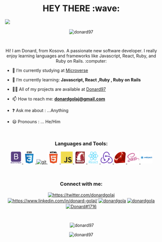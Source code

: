 <h1 align="center">HEY THERE :wave: </h1> 

![](https://komarev.com/ghpvc/?username=your-github-Donard97&label=PROFILE+VIEWS)

<p align="center"><img  src="https://user-images.githubusercontent.com/74506933/131107277-df8831b3-48c0-4a19-bc46-4428c4f59dba.png" alt="donard97" /></p>
<br>


<p align="center">
Hi! I am Donard, from Kosovo. A passionate new software developer. I really enjoy learning languages and frameworks like Javascript, React, Ruby, and Ruby on Rails. :computer:
 </p>


- 🔭 I’m currently studying at [Microverse](https://www.microverse.org/)

- 🌱 I’m currently learning: **Javascript, React ,Ruby , Ruby on Rails**

- 👨‍💻 All of my projects are available at [Donard97](https://github.com/Donard97)

- 📫 How to reach me: **donardgolaj@gmail.com** 
  
 
- ❓  Ask me about : ...Anything 

- :smiley: Pronouns : ... He/Him 

<br>

<h3 align="center">Languages and Tools:</h3>
<p align="center"> <a href="https://getbootstrap.com" target="_blank"> <img src="https://raw.githubusercontent.com/devicons/devicon/master/icons/bootstrap/bootstrap-plain-wordmark.svg" alt="bootstrap" width="40" height="40"/> </a> <a href="https://www.w3schools.com/css/" target="_blank"> <img src="https://raw.githubusercontent.com/devicons/devicon/master/icons/css3/css3-original-wordmark.svg" alt="css3" width="40" height="40"/> </a> <a href="https://git-scm.com/" target="_blank"> <img src="https://www.vectorlogo.zone/logos/git-scm/git-scm-icon.svg" alt="git" width="40" height="40"/> </a> <a href="https://www.w3.org/html/" target="_blank"> <img src="https://raw.githubusercontent.com/devicons/devicon/master/icons/html5/html5-original-wordmark.svg" alt="html5" width="40" height="40"/> </a> <a href="https://developer.mozilla.org/en-US/docs/Web/JavaScript" target="_blank"> <img src="https://raw.githubusercontent.com/devicons/devicon/master/icons/javascript/javascript-original.svg" alt="javascript" width="40" height="40"/> </a> <a href="https://rubyonrails.org" target="_blank"> <img src="https://raw.githubusercontent.com/devicons/devicon/master/icons/rails/rails-original-wordmark.svg" alt="rails" width="40" height="40"/> </a> <a href="https://reactjs.org/" target="_blank"> <img src="https://raw.githubusercontent.com/devicons/devicon/master/icons/react/react-original-wordmark.svg" alt="react" width="40" height="40"/> </a> <a href="https://redux.js.org" target="_blank"> <img src="https://raw.githubusercontent.com/devicons/devicon/master/icons/redux/redux-original.svg" alt="redux" width="40" height="40"/> </a> <a href="https://www.ruby-lang.org/en/" target="_blank"> <img src="https://raw.githubusercontent.com/devicons/devicon/master/icons/ruby/ruby-original.svg" alt="ruby" width="40" height="40"/> </a> <a href="https://sass-lang.com" target="_blank"> <img src="https://raw.githubusercontent.com/devicons/devicon/master/icons/sass/sass-original.svg" alt="sass" width="40" height="40"/> </a> <a href="https://webpack.js.org" target="_blank"> <img src="https://raw.githubusercontent.com/devicons/devicon/d00d0969292a6569d45b06d3f350f463a0107b0d/icons/webpack/webpack-original-wordmark.svg" alt="webpack" width="40" height="40"/> </a> </p>

<br>
<h3 align="center">Connect with me:</h3>
<p align="center">
<a href="https://twitter.com/https://twitter.com/donardgolaj" target="blank"><img align="center" src="https://raw.githubusercontent.com/rahuldkjain/github-profile-readme-generator/master/src/images/icons/Social/twitter.svg" alt="https://twitter.com/donardgolaj" height="30" width="40" /></a>
<a href="https://linkedin.com/in/https://www.linkedin.com/in/donard-golaj/" target="blank"><img align="center" src="https://raw.githubusercontent.com/rahuldkjain/github-profile-readme-generator/master/src/images/icons/Social/linked-in-alt.svg" alt="https://www.linkedin.com/in/donard-golaj/" height="30" width="40" /></a>
<a href="https://fb.com/donardgola" target="blank"><img align="center" src="https://raw.githubusercontent.com/rahuldkjain/github-profile-readme-generator/master/src/images/icons/Social/facebook.svg" alt="donardgola" height="30" width="40" /></a>
<a href="https://instagram.com/donardgola" target="blank"><img align="center" src="https://raw.githubusercontent.com/rahuldkjain/github-profile-readme-generator/master/src/images/icons/Social/instagram.svg" alt="donardgola" height="30" width="40" /></a>
<a href="https://discord.gg/Donard#1716" target="blank"><img align="center" src="https://raw.githubusercontent.com/rahuldkjain/github-profile-readme-generator/master/src/images/icons/Social/discord.svg" alt="Donard#1716" height="30" width="40" /></a>
</p>

<br>

<p align="center">&nbsp;<img  src="https://github-readme-stats.vercel.app/api?username=donard97&show_icons=true&locale=en" alt="donard97"  /></p>

<p align="center"><img  src="https://github-readme-stats.vercel.app/api/top-langs?username=donard97&show_icons=true&locale=en&layout=compact" alt="donard97" /></p>
<br>









